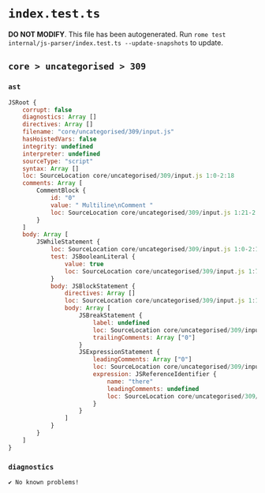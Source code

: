 # `index.test.ts`

**DO NOT MODIFY**. This file has been autogenerated. Run `rome test internal/js-parser/index.test.ts --update-snapshots` to update.

## `core > uncategorised > 309`

### `ast`

```javascript
JSRoot {
	corrupt: false
	diagnostics: Array []
	directives: Array []
	filename: "core/uncategorised/309/input.js"
	hasHoistedVars: false
	integrity: undefined
	interpreter: undefined
	sourceType: "script"
	syntax: Array []
	loc: SourceLocation core/uncategorised/309/input.js 1:0-2:18
	comments: Array [
		CommentBlock {
			id: "0"
			value: " Multiline\nComment "
			loc: SourceLocation core/uncategorised/309/input.js 1:21-2:10
		}
	]
	body: Array [
		JSWhileStatement {
			loc: SourceLocation core/uncategorised/309/input.js 1:0-2:18
			test: JSBooleanLiteral {
				value: true
				loc: SourceLocation core/uncategorised/309/input.js 1:7-1:11
			}
			body: JSBlockStatement {
				directives: Array []
				loc: SourceLocation core/uncategorised/309/input.js 1:13-2:18
				body: Array [
					JSBreakStatement {
						label: undefined
						loc: SourceLocation core/uncategorised/309/input.js 1:15-1:20
						trailingComments: Array ["0"]
					}
					JSExpressionStatement {
						leadingComments: Array ["0"]
						loc: SourceLocation core/uncategorised/309/input.js 2:10-2:16
						expression: JSReferenceIdentifier {
							name: "there"
							leadingComments: undefined
							loc: SourceLocation core/uncategorised/309/input.js 2:10-2:15 (there)
						}
					}
				]
			}
		}
	]
}
```

### `diagnostics`

```
✔ No known problems!

```
